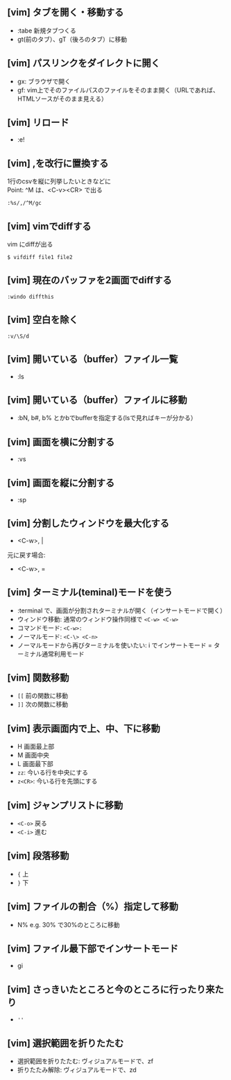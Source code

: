 ## [vim] タブを開く・移動する
- :tabe 新規タブつくる
- gt(前のタブ）、gT（後ろのタブ）に移動


## [vim] パスリンクをダイレクトに開く
- gx: ブラウザで開く
- gf: vim上でそのファイルパスのファイルをそのまま開く（URLであれば、HTMLソースがそのまま見える）


## [vim] リロード
- :e!


## [vim] ,を改行に置換する
1行のcsvを縦に列挙したいときなどに  
Point: ^M は、\<C-v\>\<CR\> で出る
```
:%s/,/^M/gc
```


## [vim] vimでdiffする
vim にdiffが出る
```
$ vifdiff file1 file2
```


## [vim] 現在のバッファを2画面でdiffする
```
:windo diffthis
```


## [vim] 空白を除く
```
:v/\S/d
```


## [vim] 開いている（buffer）ファイル一覧
- :ls


## [vim] 開いている（buffer）ファイルに移動
- :bN, b#, b% とかbでbufferを指定する(lsで見ればキーが分かる）


## [vim] 画面を横に分割する
- :vs


## [vim] 画面を縦に分割する
- :sp


## [vim] 分割したウィンドウを最大化する
- \<C-w\>, |

元に戻す場合:
- \<C-w\>, =


## [vim] ターミナル(teminal)モードを使う
- :terminal で、画面が分割されターミナルが開く（インサートモードで開く）
- ウィンドウ移動: 通常のウィンドウ操作同様で `<C-w> <C-w>`
- コマンドモード: `<C-w>:`
- ノーマルモード: `<C-\> <C-n>` 
- ノーマルモードから再びターミナルを使いたい: i でインサートモード = ターミナル通常利用モード

## [vim] 関数移動
- `[[` 前の関数に移動
- `]]` 次の関数に移動


## [vim] 表示画面内で上、中、下に移動
- H 画面最上部
- M 画面中央
- L 画面最下部
- `zz`: 今いる行を中央にする
- `z<CR>`: 今いる行を先頭にする


## [vim] ジャンプリストに移動
- `<C-o>` 戻る
- `<C-i>` 進む 


## [vim] 段落移動
- `{` 上
- `}` 下


## [vim] ファイルの割合（%）指定して移動
- N% e.g. 30% で30%のところに移動


## [vim] ファイル最下部でインサートモード
- gi


## [vim] さっきいたところと今のところに行ったり来たり
- `''`
 

## [vim] 選択範囲を折りたたむ
- 選択範囲を折りたたむ: ヴィジュアルモードで、zf
- 折りたたみ解除: ヴィジュアルモードで、zd



